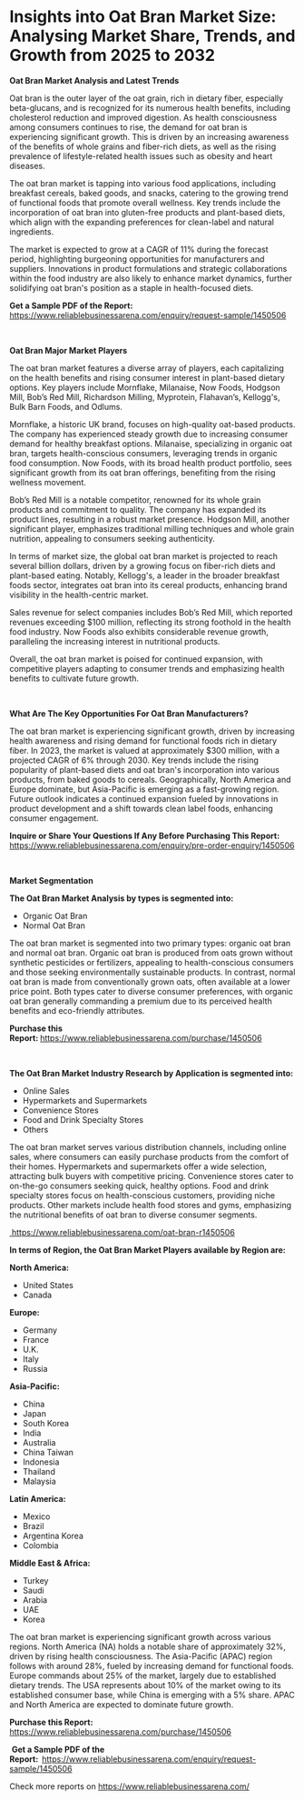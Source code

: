 <p><h1>Insights into Oat Bran Market Size: Analysing Market Share, Trends, and Growth from 2025 to 2032</h1></p><p><strong>Oat Bran Market Analysis and Latest Trends</strong></p>
<p><p>Oat bran is the outer layer of the oat grain, rich in dietary fiber, especially beta-glucans, and is recognized for its numerous health benefits, including cholesterol reduction and improved digestion. As health consciousness among consumers continues to rise, the demand for oat bran is experiencing significant growth. This is driven by an increasing awareness of the benefits of whole grains and fiber-rich diets, as well as the rising prevalence of lifestyle-related health issues such as obesity and heart diseases.</p><p>The oat bran market is tapping into various food applications, including breakfast cereals, baked goods, and snacks, catering to the growing trend of functional foods that promote overall wellness. Key trends include the incorporation of oat bran into gluten-free products and plant-based diets, which align with the expanding preferences for clean-label and natural ingredients. </p><p>The market is expected to grow at a CAGR of 11% during the forecast period, highlighting burgeoning opportunities for manufacturers and suppliers. Innovations in product formulations and strategic collaborations within the food industry are also likely to enhance market dynamics, further solidifying oat bran's position as a staple in health-focused diets.</p></p>
<p><strong>Get a Sample PDF of the Report:&nbsp;</strong> <a href="https://www.reliablebusinessarena.com/enquiry/request-sample/1450506?utm_campaign=2343&utm_medium=2&utm_source=Github&utm_content=ia&utm_term=14022025&utm_id=oat-bran">https://www.reliablebusinessarena.com/enquiry/request-sample/1450506</a></p>
<p>&nbsp;</p>
<p><strong>Oat Bran Major Market Players</strong></p>
<p><p>The oat bran market features a diverse array of players, each capitalizing on the health benefits and rising consumer interest in plant-based dietary options. Key players include Mornflake, Milanaise, Now Foods, Hodgson Mill, Bob’s Red Mill, Richardson Milling, Myprotein, Flahavan’s, Kellogg's, Bulk Barn Foods, and Odlums.</p><p>Mornflake, a historic UK brand, focuses on high-quality oat-based products. The company has experienced steady growth due to increasing consumer demand for healthy breakfast options. Milanaise, specializing in organic oat bran, targets health-conscious consumers, leveraging trends in organic food consumption. Now Foods, with its broad health product portfolio, sees significant growth from its oat bran offerings, benefiting from the rising wellness movement.</p><p>Bob’s Red Mill is a notable competitor, renowned for its whole grain products and commitment to quality. The company has expanded its product lines, resulting in a robust market presence. Hodgson Mill, another significant player, emphasizes traditional milling techniques and whole grain nutrition, appealing to consumers seeking authenticity.</p><p>In terms of market size, the global oat bran market is projected to reach several billion dollars, driven by a growing focus on fiber-rich diets and plant-based eating. Notably, Kellogg's, a leader in the broader breakfast foods sector, integrates oat bran into its cereal products, enhancing brand visibility in the health-centric market.</p><p>Sales revenue for select companies includes Bob’s Red Mill, which reported revenues exceeding $100 million, reflecting its strong foothold in the health food industry. Now Foods also exhibits considerable revenue growth, paralleling the increasing interest in nutritional products.</p><p>Overall, the oat bran market is poised for continued expansion, with competitive players adapting to consumer trends and emphasizing health benefits to cultivate future growth.</p></p>
<p>&nbsp;</p>
<p><strong>What Are The Key Opportunities For Oat Bran Manufacturers?</strong></p>
<p><p>The oat bran market is experiencing significant growth, driven by increasing health awareness and rising demand for functional foods rich in dietary fiber. In 2023, the market is valued at approximately $300 million, with a projected CAGR of 6% through 2030. Key trends include the rising popularity of plant-based diets and oat bran's incorporation into various products, from baked goods to cereals. Geographically, North America and Europe dominate, but Asia-Pacific is emerging as a fast-growing region. Future outlook indicates a continued expansion fueled by innovations in product development and a shift towards clean label foods, enhancing consumer engagement.</p></p>
<p><strong>Inquire or Share Your Questions If Any Before Purchasing This Report:</strong> <a href="https://www.reliablebusinessarena.com/enquiry/pre-order-enquiry/1450506?utm_campaign=2343&utm_medium=2&utm_source=Github&utm_content=ia&utm_term=14022025&utm_id=oat-bran">https://www.reliablebusinessarena.com/enquiry/pre-order-enquiry/1450506</a></p>
<p>&nbsp;</p>
<p><strong>Market Segmentation</strong></p>
<p><strong>The Oat Bran Market Analysis by types is segmented into:</strong></p>
<p><ul><li>Organic Oat Bran</li><li>Normal Oat Bran</li></ul></p>
<p><p>The oat bran market is segmented into two primary types: organic oat bran and normal oat bran. Organic oat bran is produced from oats grown without synthetic pesticides or fertilizers, appealing to health-conscious consumers and those seeking environmentally sustainable products. In contrast, normal oat bran is made from conventionally grown oats, often available at a lower price point. Both types cater to diverse consumer preferences, with organic oat bran generally commanding a premium due to its perceived health benefits and eco-friendly attributes.</p></p>
<p><strong>Purchase this Report:&nbsp;</strong><a href="https://www.reliablebusinessarena.com/purchase/1450506?utm_campaign=2343&utm_medium=2&utm_source=Github&utm_content=ia&utm_term=14022025&utm_id=oat-bran">https://www.reliablebusinessarena.com/purchase/1450506</a></p>
<p>&nbsp;</p>
<p><strong>The Oat Bran Market Industry Research by Application is segmented into:</strong></p>
<p><ul><li>Online Sales</li><li>Hypermarkets and Supermarkets</li><li>Convenience Stores</li><li>Food and Drink Specialty Stores</li><li>Others</li></ul></p>
<p><p>The oat bran market serves various distribution channels, including online sales, where consumers can easily purchase products from the comfort of their homes. Hypermarkets and supermarkets offer a wide selection, attracting bulk buyers with competitive pricing. Convenience stores cater to on-the-go consumers seeking quick, healthy options. Food and drink specialty stores focus on health-conscious customers, providing niche products. Other markets include health food stores and gyms, emphasizing the nutritional benefits of oat bran to diverse consumer segments.</p></p>
<p><a href="https://www.reliablebusinessarena.com/oat-bran-r1450506?utm_campaign=2343&utm_medium=2&utm_source=Github&utm_content=ia&utm_term=14022025&utm_id=oat-bran">&nbsp;https://www.reliablebusinessarena.com/oat-bran-r1450506</a></p>
<p><strong>In terms of Region, the Oat Bran Market Players available by Region are:</strong></p>
<p>
    <p> <strong> North America: </strong>
        <ul>
            <li>United States</li>
            <li>Canada</li>
        </ul>
        </p> 
    <p> <strong> Europe: </strong>
        <ul>
            <li>Germany</li>
            <li>France</li>
            <li>U.K.</li>
            <li>Italy</li>
            <li>Russia</li>
        </ul>
        </p> 
    <p> <strong> Asia-Pacific: </strong>
        <ul>
            <li>China</li>
            <li>Japan</li>
            <li>South Korea</li>
            <li>India</li>
            <li>Australia</li>
            <li>China Taiwan</li>
            <li>Indonesia</li>
            <li>Thailand</li>
            <li>Malaysia</li>
        </ul>
        </p> 
    <p> <strong> Latin America: </strong>
        <ul>
            <li>Mexico</li>
            <li>Brazil</li>
            <li>Argentina Korea</li>
            <li>Colombia</li>
        </ul>
        </p> 
    <p> <strong> Middle East & Africa: </strong>
        <ul>
            <li>Turkey</li>
            <li>Saudi</li>
            <li>Arabia</li>
            <li>UAE</li>
            <li>Korea</li>
        </ul>
    </p>
    </p>
<p><p>The oat bran market is experiencing significant growth across various regions. North America (NA) holds a notable share of approximately 32%, driven by rising health consciousness. The Asia-Pacific (APAC) region follows with around 28%, fueled by increasing demand for functional foods. Europe commands about 25% of the market, largely due to established dietary trends. The USA represents about 10% of the market owing to its established consumer base, while China is emerging with a 5% share. APAC and North America are expected to dominate future growth.</p></p>
<p><strong>Purchase this Report: </strong><a href="https://www.reliablebusinessarena.com/purchase/1450506?utm_campaign=2343&utm_medium=2&utm_source=Github&utm_content=ia&utm_term=14022025&utm_id=oat-bran">https://www.reliablebusinessarena.com/purchase/1450506</a></p>
<p>&nbsp;<strong>Get a Sample PDF of the Report:&nbsp;&nbsp;</strong><a href="https://www.reliablebusinessarena.com/enquiry/request-sample/1450506?utm_campaign=2343&utm_medium=2&utm_source=Github&utm_content=ia&utm_term=14022025&utm_id=oat-bran">https://www.reliablebusinessarena.com/enquiry/request-sample/1450506</a></p>
<p><strong></strong></p>
<p>Check more reports on <a href="https://www.reliablebusinessarena.com/?utm_campaign=2343&utm_medium=2&utm_source=Github&utm_content=ia&utm_term=14022025&utm_id=oat-bran">https://www.reliablebusinessarena.com/</a></p>